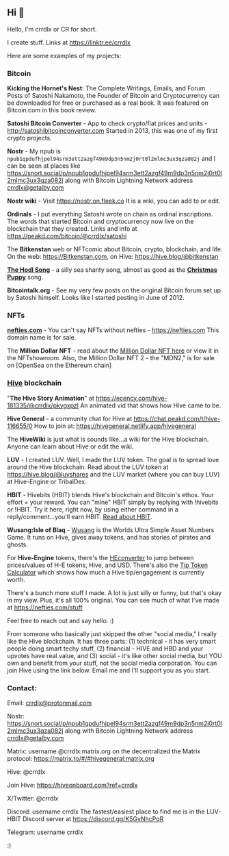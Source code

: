 ## Hi 👋

Hello, I'm crrdlx or CR for short.

I create stuff. Links at https://linktr.ee/crrdlx

Here are some examples of my projects:

### Bitcoin

**Kicking the Hornet's Nest**: The Complete Writings, Emails, and Forum Posts of Satoshi Nakamoto, the Founder of Bitcoin and Cryptocurrency can be downloaded for free or purchased as a real book. It was featured on Bitcoin.com in this book review.

**Satoshi Bitcoin Converter** - App to check crypto/fiat prices and units - http://satoshibitcoinconverter.com Started in 2013, this was one of my first crypto projects.

**Nostr** - My npub is ```npub1qpdufhjpel94srm3ett2azgf49m9dp3n5nm2j0rt0l2mlmc3ux3qza082j``` and I can be seen at places like https://snort.social/p/npub1qpdufhjpel94srm3ett2azgf49m9dp3n5nm2j0rt0l2mlmc3ux3qza082j along with Bitcoin Lightning Network address crrdlx@getalby.com
    
**Nostr wiki** - Visit https://nostr.on.fleek.co It is a wiki, you can add to or edit.

**Ordinals** - I put everything Satoshi wrote on chain as ordinal inscriptions. The words that started Bitcoin and cryptocurrency now live on the blockchain that they created. Links and info at https://peakd.com/bitcoin/@crrdlx/satoshi

The **Bitkenstan** web or NFTcomic about Bitcoin, crypto, blockchain, and life. On the web: https://Bitkenstan.com, on Hive: https://hive.blog/@bitkenstan

**[The Hodl Song](https://peakd.com/crypto/@crrdlx/the-hodl-song)** - a silly sea shanty song, almost as good as the **[Christmas Puppy](https://nefties.com/pages/puppy.html)** song.

**Bitcointalk.org** - See my very few posts on the original Bitcoin forum set up by Satoshi himself. Looks like I started posting in June of 2012.

### NFTs

**[nefties.com](https://nefties.com)** - You can't say NFTs without nefties - https://nefties.com This domain name is for sale.

The **Million Dollar NFT** - read about the [Million Dollar NFT here](https://peakd.com/nfts/@crrdlx/million-dollar-nft) or view it in the NFTshowroom. Also, the Million Dollar NFT 2 - the "MDN2," is for sale on [OpenSea on the Ethereum chain]

### [Hive](https://hive.io/) blockchain

"**The Hive Story Animation**" at https://ecency.com/hive-181335/@crrdlx/pkygxpzl An animated vid that shows how Hive came to be.

**Hive General** - a community chat for Hive at https://chat.peakd.com/t/hive-116655/0 How to join at: https://hivegeneral.netlify.app/hivegeneral

The **HiveWiki** is just what is sounds like...a wiki for the Hive blockchain. Anyone can learn about Hive or edit the wiki.

**LUV** - I created LUV. Well, I made the LUV token. The goal is to spread love around the Hive blockchain. Read about the LUV token at https://hive.blog/@luvshares and the LUV market (where you can buy LUV) at Hive-Engine or TribalDex.

**HBIT** - Hivebits (HBIT) blends Hive's blockchain and Bitcoin's ethos. Your effort = your reward. You can "mine" HBIT simply by replying with !hivebits or !HBIT. Try it here, right now, by using either command in a reply/comment...you'll earn HBIT. [Read about HBIT](https://peakd.com/hive/@hivebits/about).

**Wusang:Isle of Blaq** - [Wusang](https://peakd.com/@wusang) is the Worlds Ultra Simple Asset Numbers Game. It runs on Hive, gives away tokens, and has stories of pirates and ghosts.

For **Hive-Engine** tokens, there's the [HEconverter](https://heconverter.on.fleek.co/) to jump between prices/values of H-E tokens, Hive, and USD. There's also the [Tip Token Calculator](https://hivetiptokens.on.fleek.co/) which shows how much a Hive tip/engagement is currently worth.

There's a bunch more stuff I made. A lot is just silly or funny, but that's okay in my view. Plus, it's all 100% original. You can see much of what I've made at https://nefties.com/stuff

Feel free to reach out and say hello. :)

From someone who basically just skipped the other "social media," I really like the Hive blockchain. It has three parts: (1) technical - it has very smart people doing smart techy stuff, (2) financial - HIVE and HBD and your upvotes have real value, and (3) social - it's like other social media, but YOU own and benefit from your stuff, not the social media corporation. You can join Hive using the link below. Email me and I'll support you as you start.

### Contact:

Email: crrdlx@protonmail.com

Nostr: https://snort.social/p/npub1qpdufhjpel94srm3ett2azgf49m9dp3n5nm2j0rt0l2mlmc3ux3qza082j along with Bitcoin Lightning Network address crrdlx@getalby.com

Matrix: username @crrdlx:matrix.org on the decentralized the Matrix protocol: https://matrix.to/#/#hivegeneral:matrix.org

Hive: @crrdlx

Join Hive: https://hiveonboard.com?ref=crrdlx

X/Twitter: @crrdlx

Discord: username crrdlx The fastest/easiest place to find me is in the LUV-HBIT Discord server at https://discord.gg/K5GvNhcPqR

Telegram: username crrdlx

:)

<!--
**crrdlx/crrdlx** is a ✨ _special_ ✨ repository because its `README.md` (this file) appears on your GitHub profile.

Here are some ideas to get you started:

- 🔭 I’m currently working on ...
- 🌱 I’m currently learning ...
- 👯 I’m looking to collaborate on ...
- 🤔 I’m looking for help with ...
- 💬 Ask me about ...
- 📫 How to reach me: ...
- 😄 Pronouns: ...
- ⚡ Fun fact: ...
-->
